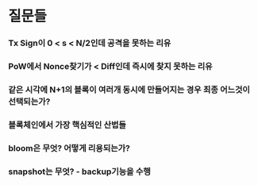 # 질문들
### Tx Sign이 0 < s < N/2인데 공격을 못하는 리유
### PoW에서 Nonce찾기가 < Diff인데 즉시에 찾지 못하는 리유
### 같은 시각에 N+1의 블록이 여러개 동시에 만들어지는 경우 최종 어느것이 선택되는가?
### 블록체인에서 가장 핵심적인 산법들
### bloom은 무엇? 어떻게 리용되는가?
### snapshot는 무엇? - backup기능을 수행
### 
